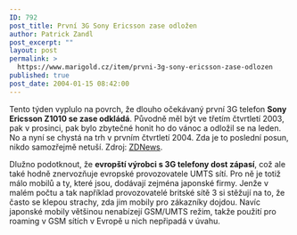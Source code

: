 ```yaml
---
ID: 792
post_title: První 3G Sony Ericsson zase odložen
author: Patrick Zandl
post_excerpt: ""
layout: post
permalink: >
  https://www.marigold.cz/item/prvni-3g-sony-ericsson-zase-odlozen
published: true
post_date: 2004-01-15 08:42:00
---
```

<P>Tento týden vyplulo na povrch, že dlouho očekávaný první 3G telefon <STRONG>Sony Ericsson Z1010 se zase odkládá</STRONG>. Původně měl být ve třetím čtvrtletí 2003, pak v prosinci, pak bylo zbytečné honit ho do vánoc a odložil se na leden. No a nyní se chystá na trh v prvním čtvrtletí 2004. Zda je to poslední posun, nikdo samozřejmě netuší. Zdroj: <A href="http://news.zdnet.co.uk/communications/3ggprs/0,39020339,39119088,00.htm" target=_blank>ZDNews</A>.</P>
<P>Dlužno podotknout, že <STRONG>evropští výrobci s 3G telefony dost zápasí</STRONG>, což ale také hodně znervozňuje evropské provozovatele UMTS sítí. Pro ně je totiž málo mobilů a ty, které jsou, dodávají zejména japonské firmy. Jenže v malém počtu a tak například provozovatelé britské sítě 3 si stěžují na to, že často se klepou strachy, zda jim mobily pro zákazníky dojdou. Navíc japonské mobily většinou nenabízejí GSM/UMTS režim, takže použití pro roaming v GSM sítích v Evropě u nich nepřipadá v úvahu. </P>